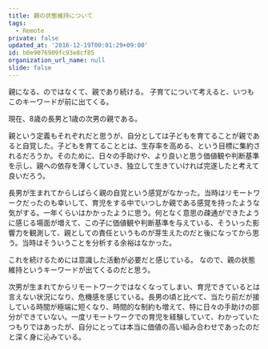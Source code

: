 ```yaml
---
title: 親の状態維持について
tags:
  - Remote
private: false
updated_at: '2016-12-19T00:01:29+09:00'
id: b0e9076909fc93e8cf85
organization_url_name: null
slide: false
---
```

親になる、のではなくて、親であり続ける。
子育てについて考えると、いつもこのキーワードが前に出てくる。

現在、8歳の長男と1歳の次男の親である。

親という定義もそれぞれだと思うが、自分としては子どもを育てることが親であると自覚した。子どもを育てることとは、生存率を高める、という目標に集約されるだろうか。そのために、日々の手助けや、より良いと思う価値観や判断基準を示し、親への依存を薄くしていき、独立して生きていければ完遂したと考えて良いだろう。

長男が生まれてからしばらく親の自覚という感覚がなかった。当時はリモートワークだったのも幸いして、育児をする中でいつしか親である感覚を持ったような気がする。一年くらいはかかったように思う。何となく意思の疎通ができたように感じる場面が増えて、この子に価値観や判断基準を与えている、そういった影響力を観測して、親としての責任というものが芽生えたのだと後になってから思う。当時はそういうことを分析する余裕はなかった。

これを続けるためには意識した活動が必要だと感じている。
なので、親の状態維持というキーワードが出てくるのだと思う。

次男が生まれてからリモートワークではなくなってしまい、育児できているとは言えない状況になり、危機感を感じている。長男の頃と比べて、当たり前だが接している時間が極端に短くなり、時間的な制約も増えて、特に日々の手助けの部分ができていない。一度リモートワークでの育児を経験していて、わかっていたつもりではあったが、自分にとっては本当に価値の高い組み合わせであったのだと深く身に沁みている。
